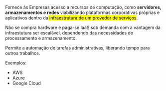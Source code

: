 Fornece às Empresas acesso a recursos de computação, como **servidores, armazenamentos e redes** viabilizando plataformas corporativas próprias e aplicativos dentro da<mark class="hltr-yellow"> infraestrutura de um provedor de serviços</mark>.

Não se compra hardware e paga-se IaaS sob demanda com a vantagem da infraestutura ser escalável, dependendo das necessidades de processamento e armazenamento.

Permite a automação de tarefas administrativas, liberando tempo para outros trabalhos.

Exemplos:
* AWS
* Azure
* Google Cloud